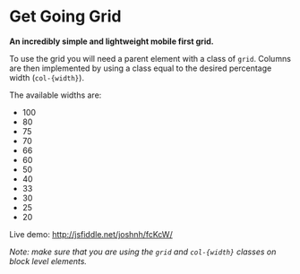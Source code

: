 Get Going Grid
==============

__An incredibly simple and lightweight mobile first grid.__

To use the grid you will need a parent element with a class of `grid`. Columns are then implemented by using a class equal to the desired percentage width (`col-{width}`).

The available widths are:

* 100
* 80
* 75
* 70
* 66
* 60
* 50
* 40
* 33
* 30
* 25
* 20

Live demo: http://jsfiddle.net/joshnh/fcKcW/

_Note: make sure that you are using the `grid` and `col-{width}` classes on block level elements._